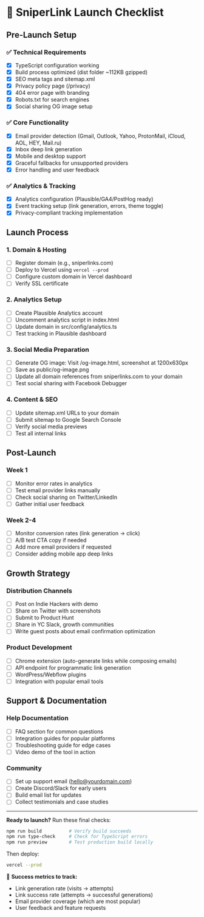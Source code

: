 # 🚀 SniperLink Launch Checklist

## Pre-Launch Setup

### ✅ Technical Requirements
- [x] TypeScript configuration working
- [x] Build process optimized (dist folder ~112KB gzipped)
- [x] SEO meta tags and sitemap.xml
- [x] Privacy policy page (/privacy)
- [x] 404 error page with branding
- [x] Robots.txt for search engines
- [x] Social sharing OG image setup

### ✅ Core Functionality
- [x] Email provider detection (Gmail, Outlook, Yahoo, ProtonMail, iCloud, AOL, HEY, Mail.ru)
- [x] Inbox deep link generation
- [x] Mobile and desktop support
- [x] Graceful fallbacks for unsupported providers
- [x] Error handling and user feedback

### ✅ Analytics & Tracking
- [x] Analytics configuration (Plausible/GA4/PostHog ready)
- [x] Event tracking setup (link generation, errors, theme toggle)
- [x] Privacy-compliant tracking implementation

## Launch Process

### 1. Domain & Hosting
- [ ] Register domain (e.g., sniperlinks.com)
- [ ] Deploy to Vercel using `vercel --prod`
- [ ] Configure custom domain in Vercel dashboard
- [ ] Verify SSL certificate

### 2. Analytics Setup
- [ ] Create Plausible Analytics account
- [ ] Uncomment analytics script in index.html
- [ ] Update domain in src/config/analytics.ts
- [ ] Test tracking in Plausible dashboard

### 3. Social Media Preparation
- [ ] Generate OG image: Visit /og-image.html, screenshot at 1200x630px
- [ ] Save as public/og-image.png
- [ ] Update all domain references from sniperlinks.com to your domain
- [ ] Test social sharing with Facebook Debugger

### 4. Content & SEO
- [ ] Update sitemap.xml URLs to your domain
- [ ] Submit sitemap to Google Search Console
- [ ] Verify social media previews
- [ ] Test all internal links

## Post-Launch

### Week 1
- [ ] Monitor error rates in analytics
- [ ] Test email provider links manually
- [ ] Check social sharing on Twitter/LinkedIn
- [ ] Gather initial user feedback

### Week 2-4
- [ ] Monitor conversion rates (link generation → click)
- [ ] A/B test CTA copy if needed
- [ ] Add more email providers if requested
- [ ] Consider adding mobile app deep links

## Growth Strategy

### Distribution Channels
- [ ] Post on Indie Hackers with demo
- [ ] Share on Twitter with screenshots
- [ ] Submit to Product Hunt
- [ ] Share in YC Slack, growth communities
- [ ] Write guest posts about email confirmation optimization

### Product Development
- [ ] Chrome extension (auto-generate links while composing emails)
- [ ] API endpoint for programmatic link generation
- [ ] WordPress/Webflow plugins
- [ ] Integration with popular email tools

## Support & Documentation

### Help Documentation
- [ ] FAQ section for common questions
- [ ] Integration guides for popular platforms
- [ ] Troubleshooting guide for edge cases
- [ ] Video demo of the tool in action

### Community
- [ ] Set up support email (hello@yourdomain.com)
- [ ] Create Discord/Slack for early users
- [ ] Build email list for updates
- [ ] Collect testimonials and case studies

---

**Ready to launch?** Run these final checks:
```bash
npm run build          # Verify build succeeds
npm run type-check     # Check for TypeScript errors
npm run preview        # Test production build locally
```

Then deploy:
```bash
vercel --prod
```

🎯 **Success metrics to track:**
- Link generation rate (visits → attempts)
- Link success rate (attempts → successful generations)
- Email provider coverage (which are most popular)
- User feedback and feature requests